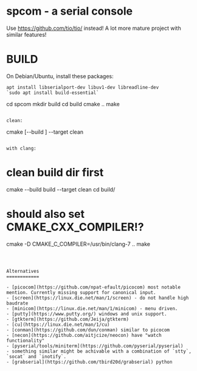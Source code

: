 

spcom - a serial console
========================

Use https://github.com/tio/tio/ instead! A lot more mature project with similar features!


BUILD
=====
On Debian/Ubuntu, install these packages:
```
apt install libserialport-dev libuv1-dev libreadline-dev
`sudo apt install build-essential`

```
cd spcom
mkdir build
cd build
cmake ..
make
```

clean:
```
cmake [--build <build dir>] --target clean
```

with clang:
```
# clean build dir first
cmake --build build --target clean
cd build/

# should also set CMAKE_CXX_COMPILER!?
cmake -D CMAKE_C_COMPILER=/usr/bin/clang-7 ..
make
```



Alternatives
============

- [picocom](https://github.com/npat-efault/picocom) most notable mention. Currently missing support for canonical input.
- [screen](https://linux.die.net/man/1/screen) - do not handle high baudrate 
- [minicom](https://linux.die.net/man/1/minicom) - menu driven.
- [putty](https://www.putty.org/) windows and unix support.
- [gtkterm](https://github.com/Jeija/gtkterm)
- [cu](https://linux.die.net/man/1/cu)
- [conman](https://github.com/dun/conman) similar to picocom
- [necon](https://github.com/aitjcize/neocon) have "watch functionality"
- [pyserial/tools/miniterm](https://github.com/pyserial/pyserial)
- something similar might be achivable with a combination of `stty`, `socat` and `inotify`. 
- [grabserial](https://github.com/tbird20d/grabserial) python



